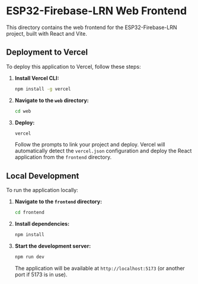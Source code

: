 # ESP32-Firebase-LRN Web Frontend

This directory contains the web frontend for the ESP32-Firebase-LRN project, built with React and Vite.

## Deployment to Vercel

To deploy this application to Vercel, follow these steps:

1.  **Install Vercel CLI:**
    ```bash
    npm install -g vercel
    ```

2.  **Navigate to the `web` directory:**
    ```bash
    cd web
    ```

3.  **Deploy:**
    ```bash
    vercel
    ```

    Follow the prompts to link your project and deploy. Vercel will automatically detect the `vercel.json` configuration and deploy the React application from the `frontend` directory.

## Local Development

To run the application locally:

1.  **Navigate to the `frontend` directory:**
    ```bash
    cd frontend
    ```

2.  **Install dependencies:**
    ```bash
    npm install
    ```

3.  **Start the development server:**
    ```bash
    npm run dev
    ```

    The application will be available at `http://localhost:5173` (or another port if 5173 is in use).